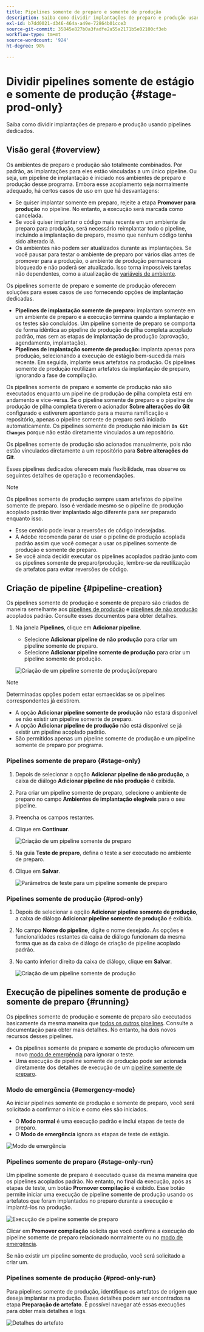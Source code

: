 ```yaml
---
title: Pipelines somente de preparo e somente de produção
description: Saiba como dividir implantações de preparo e produção usando pipelines dedicados.
exl-id: b7dd0021-d346-464a-a49e-72864b01cce3
source-git-commit: 35845e827b0a3fadfe2a55a2171b5e02100cf3eb
workflow-type: tm+mt
source-wordcount: '924'
ht-degree: 98%

---
```


# Dividir pipelines somente de estágio e somente de produção {#stage-prod-only}

Saiba como dividir implantações de preparo e produção usando pipelines dedicados.

## Visão geral {#overview}

Os ambientes de preparo e produção são totalmente combinados. Por padrão, as implantações para eles estão vinculadas a um único pipeline. Ou seja, um pipeline de implantação é iniciado nos ambientes de preparo e produção desse programa. Embora esse acoplamento seja normalmente adequado, há certos casos de uso em que há desvantagens:

* Se quiser implantar somente em preparo, rejeite a etapa **Promover para produção** no pipeline. No entanto, a execução será marcada como cancelada.
* Se você quiser implantar o código mais recente em um ambiente de preparo para produção, será necessário reimplantar todo o pipeline, incluindo a implantação de preparo, mesmo que nenhum código tenha sido alterado lá.
* Os ambientes não podem ser atualizados durante as implantações. Se você pausar para testar o ambiente de preparo por vários dias antes de promover para a produção, o ambiente de produção permanecerá bloqueado e não poderá ser atualizado. Isso torna impossíveis tarefas não dependentes, como a atualização de [variáveis de ambiente](/help/getting-started/build-environment.md#environment-variables).

Os pipelines somente de preparo e somente de produção oferecem soluções para esses casos de uso fornecendo opções de implantação dedicadas.

* **Pipelines de implantação somente de preparo:** implantam somente em um ambiente de preparo e a execução termina quando a implantação e os testes são concluídos. Um pipeline somente de preparo se comporta de forma idêntica ao pipeline de produção de pilha completa acoplado padrão, mas sem as etapas de implantação de produção (aprovação, agendamento, implantação).
* **Pipelines de implantação somente de produção:** implanta apenas para produção, selecionando a execução de estágio bem-sucedida mais recente. Em seguida, implante seus artefatos na produção. Os pipelines somente de produção reutilizam artefatos da implantação de preparo, ignorando a fase de compilação.

Os pipelines somente de preparo e somente de produção não são executados enquanto um pipeline de produção de pilha completa está em andamento e vice-versa. Se o pipeline somente de preparo e o pipeline de produção de pilha completa tiverem o acionador **Sobre alterações do Git** configurado e estiverem apontando para a mesma ramificação e repositório, apenas o pipeline somente de preparo será iniciado automaticamente. Os pipelines somente de produção não iniciam **`On Git Changes`** porque não estão diretamente vinculados a um repositório.

Os pipelines somente de produção são acionados manualmente, pois não estão vinculados diretamente a um repositório para **Sobre alterações do Git**.

Esses pipelines dedicados oferecem mais flexibilidade, mas observe os seguintes detalhes de operação e recomendações.

>[!NOTE]
>
>Os pipelines somente de produção sempre usam artefatos do pipeline somente de preparo. Isso é verdade mesmo se o pipeline de produção acoplado padrão tiver implantado algo diferente para ser preparado enquanto isso.
>
>* Esse cenário pode levar a reversões de código indesejadas.
>* A Adobe recomenda parar de usar o pipeline de produção acoplada padrão assim que você começar a usar os pipelines somente de produção e somente de preparo.
>* Se você ainda decidir executar os pipelines acoplados padrão junto com os pipelines somente de preparo/produção, lembre-se da reutilização de artefatos para evitar reversões de código.

## Criação de pipeline {#pipeline-creation}

Os pipelines somente de produção e somente de preparo são criados de maneira semelhante aos [pipelines de produção](/help/using/production-pipelines.md) e [pipelines de não produção](/help/using/non-production-pipelines.md) acoplados padrão. Consulte esses documentos para obter detalhes.

1. Na janela **Pipelines**, clique em **Adicionar pipeline**.

   * Selecione **Adicionar pipeline de não produção** para criar um pipeline somente de preparo.
   * Selecione **Adicionar pipeline somente de produção** para criar um pipeline somente de produção.

   ![Criação de um pipeline somente de produção/preparo](/help/assets/configure-pipelines/prod-stage-pipelines.png)

>[!NOTE]
>
>Determinadas opções podem estar esmaecidas se os pipelines correspondentes já existirem.
>
>* A opção **Adicionar pipeline somente de produção** não estará disponível se não existir um pipeline somente de preparo.
>* A opção **Adicionar pipeline de produção** não está disponível se já existir um pipeline acoplado padrão.
>* São permitidos apenas um pipeline somente de produção e um pipeline somente de preparo por programa.

### Pipelines somente de preparo {#stage-only}

1. Depois de selecionar a opção **Adicionar pipeline de não produção**, a caixa de diálogo **Adicionar pipeline de não produção** é exibida.
1. Para criar um pipeline somente de preparo, selecione o ambiente de preparo no campo **Ambientes de implantação elegíveis** para o seu pipeline.
1. Preencha os campos restantes.
1. Clique em **Continuar**.

   ![Criação de um pipeline somente de preparo](/help/assets/configure-pipelines/stage-only.png)

1. Na guia **Teste de preparo**, defina o teste a ser executado no ambiente de preparo.
1. Clique em **Salvar**.

   ![Parâmetros de teste para um pipeline somente de preparo](/help/assets/configure-pipelines/stage-only-test.png)

### Pipelines somente de produção {#prod-only}

1. Depois de selecionar a opção **Adicionar pipeline somente de produção**, a caixa de diálogo **Adicionar pipeline somente de produção** é exibida.
1. No campo **Nome do pipeline**, digite o nome desejado. As opções e funcionalidades restantes da caixa de diálogo funcionam da mesma forma que as da caixa de diálogo de criação de pipeline acoplado padrão. 
1. No canto inferior direito da caixa de diálogo, clique em **Salvar**.

   ![Criação de um pipeline somente de produção](/help/assets/configure-pipelines/prod-only-pipeline.png)

## Execução de pipelines somente de produção e somente de preparo {#running}

Os pipelines somente de produção e somente de preparo são executados basicamente da mesma maneira que [todos os outros pipelines](/help/using/managing-pipelines.md#running-pipelines). Consulte a documentação para obter mais detalhes. No entanto, há dois novos recursos desses pipelines.

* Os pipelines somente de preparo e somente de produção oferecem um novo [modo de emergência](#emergency-mode) para ignorar o teste.
* Uma execução de pipeline somente de produção pode ser acionada diretamente dos detalhes de execução de um [pipeline somente de preparo](#stage-only-run).

### Modo de emergência {#emergency-mode}

Ao iniciar pipelines somente de produção e somente de preparo, você será solicitado a confirmar o início e como eles são iniciados.

* O **Modo normal** é uma execução padrão e inclui etapas de teste de preparo.
* O **Modo de emergência** ignora as etapas de teste de estágio.

![Modo de emergência](/help/assets/configure-pipelines/emergency-mode.png)

### Pipelines somente de preparo {#stage-only-run}

Um pipeline somente de preparo é executado quase da mesma maneira que os pipelines acoplados padrão. No entanto, no final da execução, após as etapas de teste, um botão **Promover compilação** é exibido. Esse botão permite iniciar uma execução de pipeline somente de produção usando os artefatos que foram implantados no preparo durante a execução e implantá-los na produção.

![Execução de pipeline somente de preparo](/help/assets/configure-pipelines/stage-only-pipeline-run.png)

Clicar em **Promover compilação** solicita que você confirme a execução do pipeline somente de preparo relacionado normalmente ou no [modo de emergência](#emergency-mode).

Se não existir um pipeline somente de produção, você será solicitado a criar um.

### Pipelines somente de produção {#prod-only-run}

Para pipelines somente de produção, identifique os artefatos de origem que deseja implantar na produção. Esses detalhes podem ser encontrados na etapa **Preparação de artefato**. É possível navegar até essas execuções para obter mais detalhes e logs.

![Detalhes do artefato](/help/assets/configure-pipelines/prod-only-pipeline-run.png)

